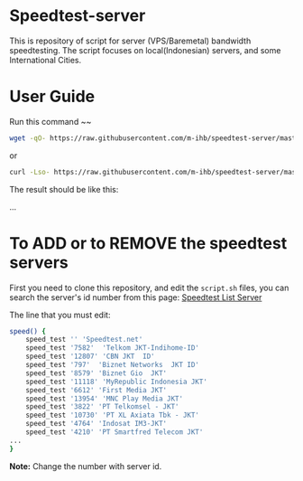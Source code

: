 # Speedtest-server
This is repository of script for server (VPS/Baremetal) bandwidth speedtesting. The script focuses on local(Indonesian) servers, and some International Cities.

# User Guide
Run this command ~~

```bash
wget -qO- https://raw.githubusercontent.com/m-ihb/speedtest-server/master/script.sh | bash
```

or

```bash
curl -Lso- https://raw.githubusercontent.com/m-ihb/speedtest-server/master/script.sh | bash
```

The result should be like this:

...

# To ADD or to REMOVE the speedtest servers 

First you need to clone this repository, and edit the `script.sh` files, you can search the server's id number from this page: [Speedtest List Server](https://williamyaps.github.io/wlmjavascript/servercli.html)

The line that you must edit:

```bash
speed() {
    speed_test '' 'Speedtest.net'
    speed_test '7582'  'Telkom JKT-Indihome-ID'
    speed_test '12807' 'CBN JKT  ID'
    speed_test '797'  'Biznet Networks  JKT ID'
    speed_test '8579' 'Biznet Gio  JKT'
    speed_test '11118' 'MyRepublic Indonesia JKT'
    speed_test '6612' 'First Media JKT'
    speed_test '13954' 'MNC Play Media JKT'
    speed_test '3822' 'PT Telkomsel - JKT'
    speed_test '10730' 'PT XL Axiata Tbk - JKT'
    speed_test '4764' 'Indosat IM3-JKT'
    speed_test '4210' 'PT Smartfred Telecom JKT'
...
}
```

**Note:** Change the number with server id.


